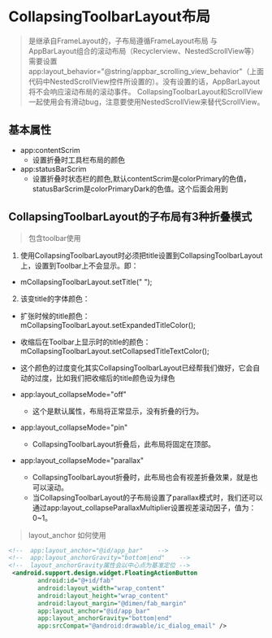 # CollapsingToolbarLayout布局

> 是继承自FrameLayout的，子布局遵循FrameLayout布局
> 与AppBarLayout组合的滚动布局（Recyclerview、NestedScrollView等）需要设置app:layout_behavior="@string/appbar_scrolling_view_behavior"（上面代码中NestedScrollView控件所设置的）。没有设置的话，AppBarLayout将不会响应滚动布局的滚动事件。
> CollapsingToolbarLayout和ScrollView一起使用会有滑动bug，注意要使用NestedScrollView来替代ScrollView。

## 基本属性

+ app:contentScrim
  + 设置折叠时工具栏布局的颜色
+ app:statusBarScrim
  + 设置折叠时状态栏的颜色,默认contentScrim是colorPrimary的色值，statusBarScrim是colorPrimaryDark的色值。这个后面会用到

## CollapsingToolbarLayout的子布局有3种折叠模式

> 包含toolbar使用

1. 使用CollapsingToolbarLayout时必须把title设置到CollapsingToolbarLayout上，设置到Toolbar上不会显示。即：
  + mCollapsingToolbarLayout.setTitle(" ");
2. 该变title的字体颜色：
  + 扩张时候的title颜色：mCollapsingToolbarLayout.setExpandedTitleColor();
  + 收缩后在Toolbar上显示时的title的颜色：mCollapsingToolbarLayout.setCollapsedTitleTextColor();
  + 这个颜色的过度变化其实CollapsingToolbarLayout已经帮我们做好，它会自动的过度，比如我们把收缩后的title颜色设为绿色

+ app:layout_collapseMode="off"
  + 这个是默认属性，布局将正常显示，没有折叠的行为。
+ app:layout_collapseMode="pin"
  + CollapsingToolbarLayout折叠后，此布局将固定在顶部。
+ app:layout_collapseMode="parallax"
  + CollapsingToolbarLayout折叠时，此布局也会有视差折叠效果，就是也可以滚动。
  + 当CollapsingToolbarLayout的子布局设置了parallax模式时，我们还可以通过app:layout_collapseParallaxMultiplier设置视差滚动因子，值为：0~1。

> layout_anchor 如何使用
```xml
<!--  app:layout_anchor="@id/app_bar"    -->
<!--  app:layout_anchorGravity="bottom|end"    -->
<!--  layout_anchorGravity属性会以中心点为基准定位 -->
 <android.support.design.widget.FloatingActionButton
        android:id="@+id/fab"
        android:layout_width="wrap_content"
        android:layout_height="wrap_content"
        android:layout_margin="@dimen/fab_margin"
        app:layout_anchor="@id/app_bar"   
        app:layout_anchorGravity="bottom|end"
        app:srcCompat="@android:drawable/ic_dialog_email" />
```